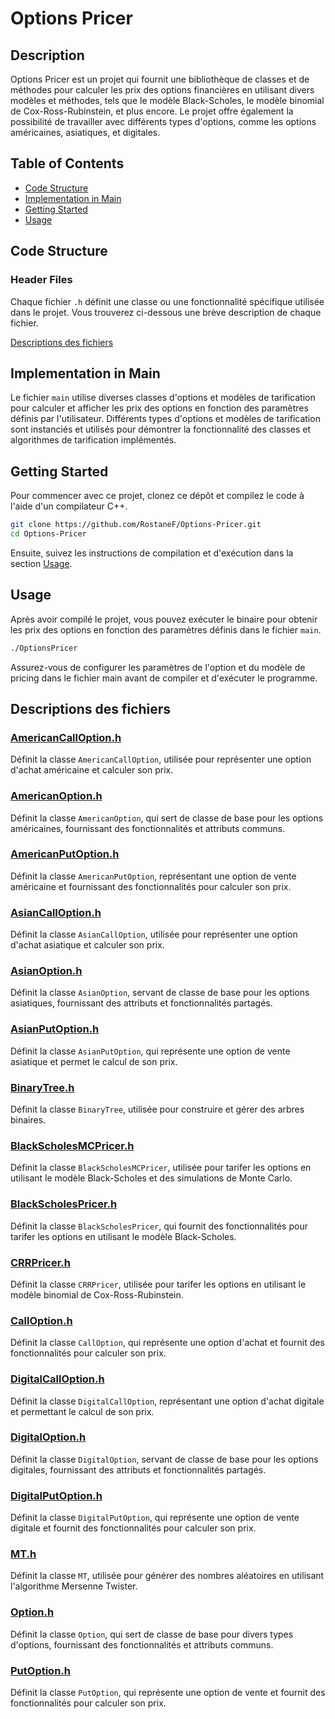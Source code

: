 # Options Pricer

## Description
Options Pricer est un projet qui fournit une bibliothèque de classes et de méthodes pour calculer les prix des options financières en utilisant divers modèles et méthodes, tels que le modèle Black-Scholes, le modèle binomial de Cox-Ross-Rubinstein, et plus encore. Le projet offre également la possibilité de travailler avec différents types d'options, comme les options américaines, asiatiques, et digitales.

## Table of Contents
- [Code Structure](#code-structure)
- [Implementation in Main](#implementation-in-main)
- [Getting Started](#getting-started)
- [Usage](#usage)

## Code Structure

### Header Files
Chaque fichier `.h` définit une classe ou une fonctionnalité spécifique utilisée dans le projet. Vous trouverez ci-dessous une brève description de chaque fichier.

[Descriptions des fichiers](#descriptions-des-fichiers)

## Implementation in Main
Le fichier `main` utilise diverses classes d'options et modèles de tarification pour calculer et afficher les prix des options en fonction des paramètres définis par l'utilisateur. Différents types d'options et modèles de tarification sont instanciés et utilisés pour démontrer la fonctionnalité des classes et algorithmes de tarification implémentés.

## Getting Started
Pour commencer avec ce projet, clonez ce dépôt et compilez le code à l'aide d'un compilateur C++.

```bash
git clone https://github.com/RostaneF/Options-Pricer.git
cd Options-Pricer
```
Ensuite, suivez les instructions de compilation et d'exécution dans la section [Usage](#usage).

## Usage
Après avoir compilé le projet, vous pouvez exécuter le binaire pour obtenir les prix des options en fonction des paramètres définis dans le fichier `main`.

```bash
./OptionsPricer
```

Assurez-vous de configurer les paramètres de l'option et du modèle de pricing dans le fichier main avant de compiler et d'exécuter le programme.

## Descriptions des fichiers

### [AmericanCallOption.h](https://github.com/RostaneF/Options-Pricer/blob/main/Code/AmericanCallOption.h)
Définit la classe `AmericanCallOption`, utilisée pour représenter une option d'achat américaine et calculer son prix.

### [AmericanOption.h](https://github.com/RostaneF/Options-Pricer/blob/main/Code/AmericanOption.h)
Définit la classe `AmericanOption`, qui sert de classe de base pour les options américaines, fournissant des fonctionnalités et attributs communs.

### [AmericanPutOption.h](https://github.com/RostaneF/Options-Pricer/blob/main/Code/AmericanPutOption.h)
Définit la classe `AmericanPutOption`, représentant une option de vente américaine et fournissant des fonctionnalités pour calculer son prix.

### [AsianCallOption.h](https://github.com/RostaneF/Options-Pricer/blob/main/Code/AsianCallOption.h)
Définit la classe `AsianCallOption`, utilisée pour représenter une option d'achat asiatique et calculer son prix.

### [AsianOption.h](https://github.com/RostaneF/Options-Pricer/blob/main/Code/AsianOption.h)
Définit la classe `AsianOption`, servant de classe de base pour les options asiatiques, fournissant des attributs et fonctionnalités partagés.

### [AsianPutOption.h](https://github.com/RostaneF/Options-Pricer/blob/main/Code/AsianPutOption.h)
Définit la classe `AsianPutOption`, qui représente une option de vente asiatique et permet le calcul de son prix.

### [BinaryTree.h](https://github.com/RostaneF/Options-Pricer/blob/main/Code/BinaryTree.h)
Définit la classe `BinaryTree`, utilisée pour construire et gérer des arbres binaires.

### [BlackScholesMCPricer.h](https://github.com/RostaneF/Options-Pricer/blob/main/Code/BlackScholesMCPricer.h)
Définit la classe `BlackScholesMCPricer`, utilisée pour tarifer les options en utilisant le modèle Black-Scholes et des simulations de Monte Carlo.

### [BlackScholesPricer.h](https://github.com/RostaneF/Options-Pricer/blob/main/Code/BlackScholesPricer.h)
Définit la classe `BlackScholesPricer`, qui fournit des fonctionnalités pour tarifer les options en utilisant le modèle Black-Scholes.

### [CRRPricer.h](https://github.com/RostaneF/Options-Pricer/blob/main/Code/CRRPricer.h)
Définit la classe `CRRPricer`, utilisée pour tarifer les options en utilisant le modèle binomial de Cox-Ross-Rubinstein.

### [CallOption.h](https://github.com/RostaneF/Options-Pricer/blob/main/Code/CallOption.h)
Définit la classe `CallOption`, qui représente une option d'achat et fournit des fonctionnalités pour calculer son prix.

### [DigitalCallOption.h](https://github.com/RostaneF/Options-Pricer/blob/main/Code/DigitalCallOption.h)
Définit la classe `DigitalCallOption`, représentant une option d'achat digitale et permettant le calcul de son prix.

### [DigitalOption.h](https://github.com/RostaneF/Options-Pricer/blob/main/Code/DigitalOption.h)
Définit la classe `DigitalOption`, servant de classe de base pour les options digitales, fournissant des attributs et fonctionnalités partagés.

### [DigitalPutOption.h](https://github.com/RostaneF/Options-Pricer/blob/main/Code/DigitalPutOption.h)
Définit la classe `DigitalPutOption`, qui représente une option de vente digitale et fournit des fonctionnalités pour calculer son prix.

### [MT.h](https://github.com/RostaneF/Options-Pricer/blob/main/Code/MT.h)
Définit la classe `MT`, utilisée pour générer des nombres aléatoires en utilisant l'algorithme Mersenne Twister.

### [Option.h](https://github.com/RostaneF/Options-Pricer/blob/main/Code/Option.h)
Définit la classe `Option`, qui sert de classe de base pour divers types d'options, fournissant des fonctionnalités et attributs communs.

### [PutOption.h](https://github.com/RostaneF/Options-Pricer/blob/main/Code/PutOption.h)
Définit la classe `PutOption`, qui représente une option de vente et fournit des fonctionnalités pour calculer son prix.

